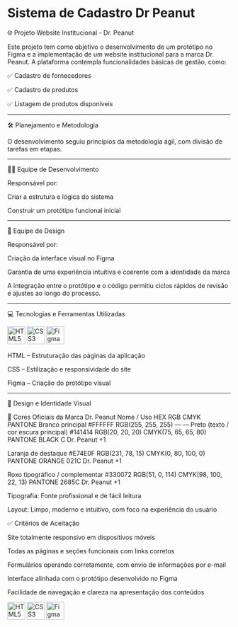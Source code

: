 # Sistema de Cadastro Dr Peanut

🌐 Projeto Website Institucional - Dr. Peanut

Este projeto tem como objetivo o desenvolvimento de um protótipo no Figma e a implementação de um website institucional para a marca Dr. Peanut. A plataforma contempla funcionalidades básicas de gestão, como:

✅ Cadastro de fornecedores

✅ Cadastro de produtos

✅ Listagem de produtos disponíveis

_________________________________________________________________________________________

🛠️ Planejamento e Metodologia

O desenvolvimento seguiu princípios da metodologia ágil, com divisão de tarefas em etapas.

___________________________________________________________________________________________

👨‍💻 Equipe de Desenvolvimento

Responsável por:

Criar a estrutura e lógica do sistema

Construir um protótipo funcional inicial

___________________________________________________________________________________________

🎨 Equipe de Design

Responsável por:

Criação da interface visual no Figma

Garantia de uma experiência intuitiva e coerente com a identidade da marca

A integração entre o protótipo e o código permitiu ciclos rápidos de revisão e ajustes ao longo do processo.

______________________________________________________________________________

💻 Tecnologias e Ferramentas Utilizadas

<p align="left">
  <img src="https://cdn.jsdelivr.net/gh/devicons/devicon/icons/html5/html5-original.svg" alt="HTML5" width="40" height="40"/>
  <img src="https://cdn.jsdelivr.net/gh/devicons/devicon/icons/css3/css3-original.svg" alt="CSS3" width="40" height="40"/>
  <img src="https://upload.wikimedia.org/wikipedia/commons/3/33/Figma-logo.svg" alt="Figma" width="40" height="40"/>
</p>

HTML – Estruturação das páginas da aplicação

CSS – Estilização e responsividade do site

Figma – Criação do protótipo visual

________________________________________________________________________

🎨 Design e Identidade Visual

🎯 Cores Oficiais da Marca Dr. Peanut
Nome / Uso	HEX	RGB	CMYK	PANTONE
Branco principal	#FFFFFF	RGB(255, 255, 255)	—	—
Preto (texto / cor escura principal)	#141414	RGB(20, 20, 20)	CMYK(75, 65, 65, 80)	PANTONE BLACK C 
Dr. Peanut
+1

Laranja de destaque	#E74E0F	RGB(231, 78, 15)	CMYK(0, 80, 100, 0)	PANTONE ORANGE 021C 
Dr. Peanut
+1

Roxo tipográfico / complementar	#330072	RGB(51, 0, 114)	CMYK(98, 100, 22, 13)	PANTONE 2685C 
Dr. Peanut
+1

Tipografia: Fonte profissional e de fácil leitura

Layout: Limpo, moderno e intuitivo, com foco na experiência do usuário

✅ Critérios de Aceitação

Site totalmente responsivo em dispositivos móveis

Todas as páginas e seções funcionais com links corretos

Formulários operando corretamente, com envio de informações por e-mail

Interface alinhada com o protótipo desenvolvido no Figma

Facilidade de navegação e clareza na apresentação dos conteúdos

<p align="left">
  <img src="https://cdn.jsdelivr.net/gh/devicons/devicon/icons/html5/html5-original.svg" alt="HTML5" width="40" height="40"/>
  <img src="https://cdn.jsdelivr.net/gh/devicons/devicon/icons/css3/css3-original.svg" alt="CSS3" width="40" height="40"/>
  <img src="https://upload.wikimedia.org/wikipedia/commons/3/33/Figma-logo.svg" alt="Figma" width="40" height="40"/>
</p>
